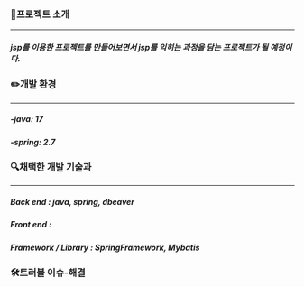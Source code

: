 ### 📑프로젝트 소개
---
##### jsp를 이용한 프로젝트를 만들어보면서 jsp를 익히는 과정을 담는 프로젝트가 될 예정이다.


### ✏️개발 환경
---
##### -java: 17


##### -spring: 2.7


### 🔍채택한 개발 기술과 
---
##### Back end : java, spring, dbeaver


##### Front end :


##### Framework / Library : SpringFramework, Mybatis


### 🛠️트러블 이슈-해결
